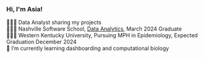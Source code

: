 ### Hi, I'm Asia!

👩🏾‍💻 Data Analyst sharing my projects<br />
👩🏾‍🎓 Nashville Software School, [Data Analytics](https://nashvillesoftwareschool.com/programs/data-analytics-part-time), March 2024 Graduate <br />
👩🏾‍🎓 Western Kentucky University, Pursuing MPH in Epidemiology, Expected Graduation December 2024<br />
🌱 I’m currently learning dashboarding and computational biology<br />




<!--
**Asiailarkin/asiailarkin** is a ✨ _special_ ✨ repository because its `README.md` (this file) appears on your GitHub profile.

Here are some ideas to get you started:

- 🔭 I’m currently working on ...
- 🌱 I’m currently learning ...
- 👯 I’m looking to collaborate on ...
- 🤔 I’m looking for help with ...
- 💬 Ask me about ...
- 📫 How to reach me: ...
- 😄 Pronouns: ...
- ⚡ Fun fact: ...
-->
